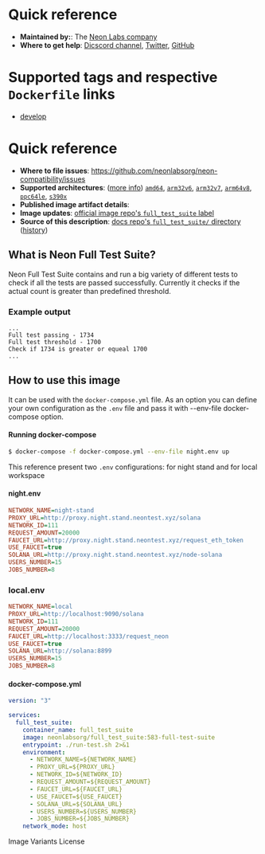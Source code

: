 # Quick reference

* **Maintained by:**: The [Neon Labs company](https://neon-labs.org/)
* **Where to get help**: [Dicscord channel](https://discord.com/channels/839825320639332362), [Twitter](https://twitter.com/neonlabsorg), [GitHub](https://github.com/neonlabsorg)

# Supported tags and respective `Dockerfile` links

* [develop](https://github.com/neonlabsorg/neon-compatibility/blob/develop/Dockerfile)

# Quick reference
* **Where to file issues**: https://github.com/neonlabsorg/neon-compatibility/issues
* **Supported architectures**: ([more info](https://github.com/docker-library/official-images#architectures-other-than-amd64)) [`amd64`](https://hub.docker.com/r/amd64/node/), [`arm32v6`](https://hub.docker.com/r/arm32v6/node/), [`arm32v7`](https://hub.docker.com/r/arm32v7/node/), [`arm64v8`](https://hub.docker.com/r/arm64v8/node/), [`ppc64le`](https://hub.docker.com/r/ppc64le/node/), [`s390x`](https://hub.docker.com/r/s390x/node/)
* **Published image artifact details**: 
* **Image updates**: [official image repo's `full_test_suite` label](https://github.com/neonlabsorg/neon-compatibility/pulls?q=label%3Afull_test_suite)
* **Source of this description**: [docs repo's `full_test_suite/` directory](https://github.com/neonlabsorg/neon-compatibility/tree/develop/full_test_suite) ([history](https://github.com/neonlabsorg/neon-compatibility/commits/develop/full_test_suite))

## What is Neon Full Test Suite?

Neon Full Test Suite contains and run a big variety of different tests to check if all the tests are passed successfully. Currently it checks if the actual count is greater than predefined threshold.

### Example output
```
...
Full test passing - 1734
Full test threshold - 1700
Check if 1734 is greater or equeal 1700
...
```

## How to use this image

It can be used with the `docker-compose.yml` file.
As an option you can define your own configuration as the `.env` file and pass it with --env-file docker-compose option.

#### Running docker-compose

```sh
$ docker-compose -f docker-compose.yml --env-file night.env up
```

This reference present two `.env` configurations: for night stand and for local workspace

#### night.env

```ini
NETWORK_NAME=night-stand
PROXY_URL=http://proxy.night.stand.neontest.xyz/solana
NETWORK_ID=111
REQUEST_AMOUNT=20000
FAUCET_URL=http://proxy.night.stand.neontest.xyz/request_eth_token
USE_FAUCET=true
SOLANA_URL=http://proxy.night.stand.neontest.xyz/node-solana
USERS_NUMBER=15
JOBS_NUMBER=8
```

### local.env

```ini
NETWORK_NAME=local
PROXY_URL=http://localhost:9090/solana
NETWORK_ID=111
REQUEST_AMOUNT=20000
FAUCET_URL=http://localhost:3333/request_neon
USE_FAUCET=true
SOLANA_URL=http://solana:8899
USERS_NUMBER=15
JOBS_NUMBER=8
```

#### docker-compose.yml
```yaml
version: "3"

services:
  full_test_suite:
    container_name: full_test_suite
    image: neonlabsorg/full_test_suite:583-full-test-suite
    entrypoint: ./run-test.sh 2>&1
    environment:
      - NETWORK_NAME=${NETWORK_NAME}
      - PROXY_URL=${PROXY_URL}
      - NETWORK_ID=${NETWORK_ID}
      - REQUEST_AMOUNT=${REQUEST_AMOUNT}
      - FAUCET_URL=${FAUCET_URL}
      - USE_FAUCET=${USE_FAUCET}
      - SOLANA_URL=${SOLANA_URL}
      - USERS_NUMBER=${USERS_NUMBER}
      - JOBS_NUMBER=${JOBS_NUMBER}
    network_mode: host
```




Image Variants
License